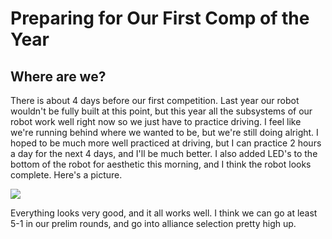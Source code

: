 # Preparing for Our First Comp of the Year
## Where are we?

There is about 4 days before our first competition. Last year our robot wouldn't be fully built at this point, but this year all the subsystems of our robot work well right now so we just have to practice driving. I feel like we're running behind where we wanted to be, but we're still doing alright. I hoped to be much more well practiced at driving, but I can practice 2 hours a day for the next 4 days, and I'll be much better. I also added LED's to the bottom of the robot for aesthetic this morning, and I think the robot looks complete. Here's a picture. 

![](images/RobotV1-1.jpg)

Everything looks very good, and it all works well. I think we can go at least 5-1 in our prelim rounds, and go into alliance selection pretty high up. 
